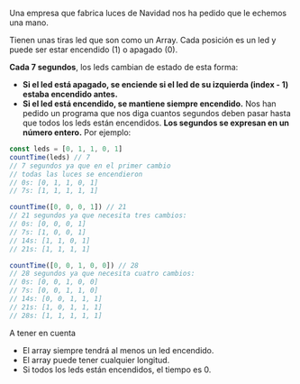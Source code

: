 Una empresa que fabrica luces de Navidad nos ha pedido que le echemos una mano.

Tienen unas tiras led que son como un Array. Cada posición es un led y puede ser estar encendido (1) o apagado (0).

**Cada 7 segundos**, los leds cambian de estado de esta forma:

- **Si el led está apagado, se enciende si el led de su izquierda (index - 1) estaba encendido antes.**
- **Si el led está encendido, se mantiene siempre encendido.**
Nos han pedido un programa que nos diga cuantos segundos deben pasar hasta que todos los leds están encendidos. **Los segundos se expresan en un número entero.** Por ejemplo:

```javascript
const leds = [0, 1, 1, 0, 1]
countTime(leds) // 7
// 7 segundos ya que en el primer cambio
// todas las luces se encendieron
// 0s: [0, 1, 1, 0, 1]
// 7s: [1, 1, 1, 1, 1]

countTime([0, 0, 0, 1]) // 21
// 21 segundos ya que necesita tres cambios:
// 0s: [0, 0, 0, 1]
// 7s: [1, 0, 0, 1]
// 14s: [1, 1, 0, 1]
// 21s: [1, 1, 1, 1]

countTime([0, 0, 1, 0, 0]) // 28
// 28 segundos ya que necesita cuatro cambios:
// 0s: [0, 0, 1, 0, 0]
// 7s: [0, 0, 1, 1, 0]
// 14s: [0, 0, 1, 1, 1]
// 21s: [1, 0, 1, 1, 1]
// 28s: [1, 1, 1, 1, 1]
```

A tener en cuenta
- El array siempre tendrá al menos un led encendido.
- El array puede tener cualquier longitud.
- Si todos los leds están encendidos, el tiempo es 0.